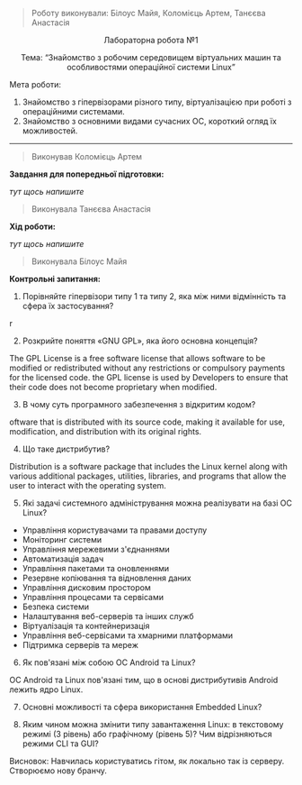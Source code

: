 > Роботу виконували: Білоус Майя, Коломієць Артем, Танєєва Анастасія
<p align="center"> 
Лабораторна робота №1
</p>

<p align="center"> 
Тема: “Знайомство з робочим середовищем віртуальних машин та особливостями операційної системи Linux”
</p>

Мета роботи: 

1. Знайомство з гіпервізорами різного типу, віртуалізацією при роботі з операційними системами.
2. Знайомство з основними видами сучасних ОС, короткий огляд їх можливостей.

---

> Виконував Коломієць Артем

__Завдання для попередньої підготовки:__

_тут щось напишите_

> Виконувала Танєєва Анастасія

__Хід роботи:__

_тут щось напишите_

> Виконувала Білоус Майя


__Контрольні запитання:__

1. Порівняйте гіпервізори типу 1 та типу 2, яка між ними відмінність та сфера їх застосування?

r

2. Розкрийте поняття «GNU GPL», яка його основна концепція?

The GPL License is a free software license that allows software to be modified or redistributed without any restrictions or compulsory payments for the licensed code. the GPL license is used by Developers to ensure that their code does not become proprietary when modified.

3. В чому суть програмного забезпечення з відкритим кодом?

oftware that is distributed with its source code, making it available for use, modification, and distribution with its original rights.

4. Що таке дистрибутив?

Distribution is a software package that includes the Linux kernel along with various additional packages, utilities, libraries, and programs that allow the user to interact with the operating system.

5. Які задачі системного адміністрування можна реалізувати на базі ОС Linux?

- Управління користувачами та правами доступу
- Моніторинг системи
- Управління мережевими з'єднаннями
- Автоматизація задач
- Управління пакетами та оновленнями
- Резервне копіювання та відновлення даних
- Управління дисковим простором
- Управління процесами та сервісами
- Безпека системи
- Налаштування веб-серверів та інших служб
- Віртуалізація та контейнеризація
- Управління веб-сервісами та хмарними платформами
- Підтримка серверів та мереж

6. Як пов'язані між собою ОС Android та Linux?

ОС Android та Linux пов'язані тим, що в основі дистрибутивів Android лежить ядро Linux.

7. Основні можливості та сфера використання Embedded Linux?



8. Яким чином можна змінити типу завантаження Linux: в текстовому режимі (3 рівень) або графічному (рівень 5)? Чим відрізняються режими CLI та GUI?



 Висновок: Навчилась користуватись гітом, як локально так із серверу. Створюємо нову бранчу.
